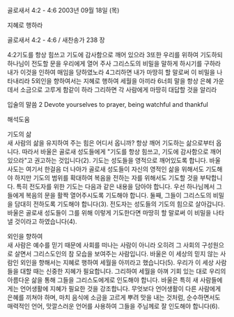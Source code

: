 골로새서 4:2 - 4:6 
2003년 09월 18일 (목)

지혜로 행하라



골로새서 4:2 - 4:6 / 새찬송가 238 장


4:2기도를 항상 힘쓰고 기도에 감사함으로 깨어 있으라 
3또한 우리를 위하여 기도하되 하나님이 전도할 문을 우리에게 열어 주사 그리스도의 비밀을 말하게 하시기를 구하라 내가 이것을 인하여 매임을 당하였노라 
4그리하면 내가 마땅히 할 말로써 이 비밀을 나타내리라 
5외인을 향하여서는 지혜로 행하여 세월을 아끼라 
6너희 말을 항상 은혜 가운데서 소금으로 고루게 함같이 하라 그리하면 각 사람에게 마땅히 대답할 것을 알리라 

입술의 말씀 
2 Devote yourselves to prayer, being watchful and thankful

해석도움





기도의 삶  
새 사람의 삶을 유지하여 주는 힘은 어디서 옵니까? 항상 깨어 기도하는 삶으로부터 옵니다. 따라서 바울은 골로새 성도들에게 "기도를 항상 힘쓰고, 기도에 감사함으로 깨어 있으라"고 권고하는 것입니다(2). 기도는 성도들을 영적으로 깨어있도록 합니다. 바울 사도는 여기서 한걸음 더 나아가 골로새 성도들이 자신의 영적인 삶을 위해서도 기도해야 하지만 기도의 범위를 확대하여 복음을 전하는 자를 위해서도 기도할 것을 부탁합니다. 특히 전도자를 위한 기도는 다음과 같은 내용을 담아야 합니다. 우선 하나님께서 그들에게 복음의 문을 활짝 열어주시도록 기도해야 합니다. 둘째, 그들이 그리스도의 비밀을 담대히 전하도록 기도해야 합니다(3). 전도자는 성도들의 기도의 힘으로 살아갑니다. 바울은 골로새 성도들이 그를 위해 이렇게 기도한다면 마땅히 할 말로써 이 비밀을 나타낼 것이라고 하였습니다(4). 

외인을 향하여  
새 사람은 예수를 믿기 때문에 사회를 떠나는 사람이 아니라 오히려 그 사회의 구성원으로 살면서 그리스도인의 참 모습을 보여주는 사람입니다. 바울은 이 세상의 믿지 않는 사람인 외인을 향해서는 지혜로 행하여 세월을 아끼라고 했습니다(5). 우리가 이 세상 사람들을 대할 때는 신중한 지혜가 필요합니다. 그리하여 세월을 아껴 기회 있는 대로 우리의 아름다운 삶을 통해 그들을 그리스도에게로 인도해야 합니다. 바울은 특히 새 사람들에게는 언어생활에 지혜가 필요한 것을 강조합니다. 무엇보다 언어생활이 다른 사람에게 은혜를 끼쳐야 하며, 마치 음식에 소금을 고르게 뿌려 맛을 내는 것처럼, 순수하면서도 매력적인 언어, 맛깔스러운 언어를 사용하여 그들을 주님께로 잘 인도해야 합니다(6).